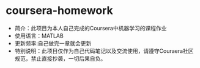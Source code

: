 # coursera-homework
- 简介：此项目为本人自己完成的Coursera中机器学习的课程作业
- 使用语言：MATLAB
- 更新频率:自己做完一章就会更新
- 特别说明：此项目仅作为自己代码笔记以及交流使用，请遵守Couraera社区规范，禁止直接抄袭，一切后果自负。
